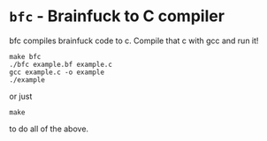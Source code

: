# `bfc` - Brainfuck to C compiler

bfc compiles brainfuck code to c. Compile that c with gcc and run it!

    make bfc
    ./bfc example.bf example.c
    gcc example.c -o example
    ./example

or just

    make

to do all of the above.